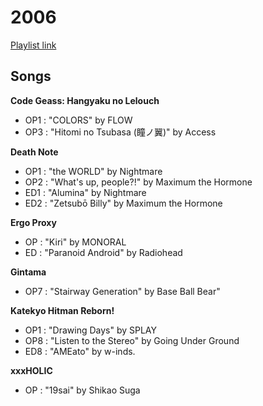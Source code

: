 # 2006

[Playlist link](https://open.spotify.com/user/fz230568w0ccmom2dg3zvxq1h/playlist/4GHCCtCHrARlsjc36W951g?si=iEB23iYEQjaAcm-75NEP7w)

## Songs

**Code Geass: Hangyaku no Lelouch**
* OP1 : "COLORS" by FLOW
* OP3 : "Hitomi no Tsubasa (瞳ノ翼)" by Access

**Death Note**
* OP1 : "the WORLD" by Nightmare
* OP2 : "What's up, people?!" by Maximum the Hormone
* ED1 : "Alumina" by Nightmare
* ED2 : "Zetsubō Billy" by Maximum the Hormone

**Ergo Proxy**
* OP : "Kiri" by MONORAL
* ED : "Paranoid Android" by Radiohead

**Gintama**
* OP7 : "Stairway Generation" by Base Ball Bear"

**Katekyo Hitman Reborn!**
* OP1 : "Drawing Days" by SPLAY
* OP8 : "Listen to the Stereo" by Going Under Ground
* ED8 : "AMEato" by w-inds.

**xxxHOLIC**
* OP : "19sai" by Shikao Suga